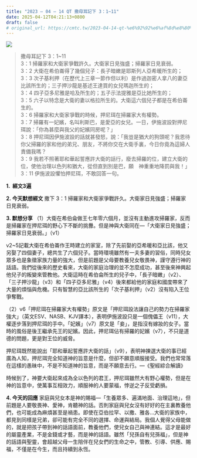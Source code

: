 ```yaml
---
title: "2023 – 04 – 14 QT 撒母耳記下 3：1~11"
date: 2025-04-12T04:21:13+0800
draft: false
# original_url: https://cmtc.tw/2023-04-14-qt-%e6%92%92%e6%af%8d%e8%80%b3%e8%a8%98%e4%b8%8b-3%ef%bc%9a111
---
```


![](/images/qt.jpg)
> 撒母耳記下 3：1\~11  
> 3：1 掃羅家和大衛家爭戰許久。大衛家日見強盛；掃羅家日見衰弱。  
> 3：2 大衛在希伯崙得了幾個兒子：長子暗嫩是耶斯列人亞希暖所生的；  
> 3：3 次子基利押（在歷代上三章一節作但以利）是作過迦密人拿八的妻亞比該所生的；三子押沙龍是基述王達買的女兒瑪迦所生的；  
> 3：4 四子亞多尼雅是哈及所生的；五子示法提雅是亞比她所生的；  
> 3：5 六子以特念是大衛的妻以格拉所生的。大衛這六個兒子都是在希伯崙生的。  
> 3：6 掃羅家和大衛家爭戰的時候，押尼珥在掃羅家大有權勢。  
> 3：7 掃羅有一妃嬪，名叫利斯巴，是愛亞的女兒。一日，伊施波設對押尼珥說：「你為甚麼與我父的妃嬪同房呢？」  
> 3：8 押尼珥因伊施波設的話就甚發怒，說：「我豈是猶大的狗頭呢？我恩待你父掃羅的家和他的弟兄、朋友，不將你交在大衛手裏，今日你竟為這婦人責備我嗎？  
> 3：9 我若不照著耶和華起誓應許大衛的話行，廢去掃羅的位，建立大衛的位，使他治理以色列和猶大，從但直到別是巴，願　神重重地降罰與我！」  
> 3：11 伊施波設懼怕押尼珥，不敢回答一句。

**1.  經文3遍**

**2. 今天默想經文**
撒下 3：1 掃羅家和大衛家爭戰許久。大衛家日見強盛；掃羅家日見衰弱。

**3. 默想分享**
（1）大衛在希伯侖做王七年零六個月，並沒有主動進攻掃羅家，反而是掃羅家在押尼珥的野心下不斷的挑釁。但是神與大衛同在—「大衛家日見強盛；掃羅家日見衰弱。」（v1）

v2\~5記載大衛在希伯崙作王時建立的家室，除了先前娶的亞希暖和亞比該，他又另娶了四個妻子，總共生了六個兒子。當時環境雖然有一夫多妻的習俗，同時兒女眾多也是象徵家族力量的強大，但是前題是父母要教養兒女敬畏神，謹守遵行神的話語。我們從後來的歷史看來，大衛的家庭治理的並不怎麼成功，甚至後來神興起他兒子的叛變來管教他。大衛這時在希伯侖所生的兒子中，「長子暗嫩」（v2）、「三子押沙龍」（v3）和「四子亞多尼雅」（v4）後來都給他的家庭和國度帶來了大量的煩惱與危機。只有智慧的亞比該所生的「次子基利押」（v2）沒有陷入王位爭奪戰。

（2）v6「押尼珥在掃羅家大有權勢」原文是「押尼珥設法讓自己的勢力在掃羅家強大」（英文ESV、NASB、KJV譯本），表明伊施波設只是一個傀儡王（v11），大權逐步落到押尼珥的手中。「妃嬪」（v7）原文是「妾」，是指沒有嫁妝的女子。當時的風俗是後王繼承先王的妃嬪。因此，押尼珥佔有掃羅的妃嬪（v7），不只是道德的問題，更是對王位的威脅。

押尼珥既然能說出「耶和華起誓應許大衛的話」（v9），表明神揀選大衛的事已經廣為人知，押尼珥完全知道神的旨意是什麼，但卻不願意順服接受。我們也常常落在這樣的愚昧中，不是不知道神的旨意，而是不願意去行。—《聖經綜合解讀》

時候到了，神要大衛起來成為全以色列的君王，押尼珥雖然大有野心權勢，但是在神的旨意中，使萬事互相效力，順服神的人要蒙福，悖逆之子反受虧損。

**4. 今天的回應**
家庭與兒女本是神的賜福—「生養眾多、遍滿地面、治理這地」，但前題是人要敬畏神、愛神，肯聽神的話。否則家庭與兒女沒有好好的在主裏教養他們，也可能成為麻煩甚至是禍患。即使在亞伯拉罕、以撒、雅各…大衛的家族中，都見到同樣是兄弟，卻可能有完全不同的選擇、命運與結局。我個人覺得父母能做的，就是把孩子帶到神的話語面前，教養他們，使兒女自己與神連結。這才是最好的屬靈產業，不是金錢或才藝，而是神的話語。雖然「兒孫自有兒孫福」，但是神的話語與聖靈，會超越父母一生陪伴在兒女們的生命之中，管教、引導、供應、賜福，不僅是在今生，而且持續到永恆。

